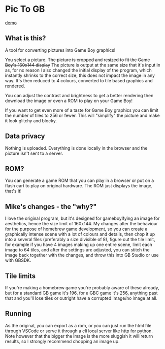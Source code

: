 # Pic To GB

[demo](https://nogfbcmikeoxmaul.github.io/image_to_gb/)

## What is this?

A tool for converting pictures into Game Boy graphics!

You select a picture. ~~The picture is cropped and resized to fit the Game Boy's 160x144 display~~ The picture is output at the same size that it's input in as, for no reason I also changed the initial display of the program, which instantly shrinks to the correct size, this does not impact the image in any way. It's then reduced to 4 colours, converted to tile based graphics and rendered.

You can adjust the contrast and brightness to get a better rendering then download the image or even a ROM to play on your Game Boy!

If you want to get even more of a taste for Game Boy graphics you can limit the number of tiles to 256 or fewer. This will "simplify" the picture and make it look glitchy and blocky.

## Data privacy

Nothing is uploaded. Everything is done locally in the browser and the picture isn't sent to a server.

## ROM?

You can generate a game ROM that you can play in a browser or put on a flash cart to play on original hardware. The ROM just displays the image, that's it!

## Mike's changes - the "why?"

I love the original program, but it's designed for gameboyifying an image for aesthetics, hence the size limit of 160x144. My changes alter the behaviour for the purpose of homebrew game development, so you can create a graphically intense scene with a lot of colours and details, then chop it up into a several files (preferably a size divisible of 8), figure out the tile limit, for example if you have 4 images making up one entire scene, limit each image to 64 tiles, and after the settings are adjusted, you can stitch the image back together with the changes, and throw this into GB Studio or use with GBSDK.

## Tile limits

If you're making a homebrew game you're probably aware of these already, but for a standard GB game it's 196, for a GBC game it's 256, anything past that and you'll lose tiles or outright have a corrupted image/no image at all.

## Running

As the original, you can export as a rom, or you can just run the html file through VSCode or serve it through a cli local server like http for python.
Note however that the bigger the image is the more sluggish it will return results, so I strongly recommend chopping an image up.